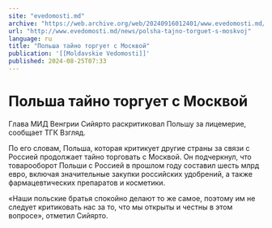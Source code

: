 ```yaml
---
site: "evedomosti.md"
archive: "https://web.archive.org/web/20240916012401/www.evedomosti.md/news/polsha-tajno-torguet-s-moskvoj"
url: "http://www.evedomosti.md/news/polsha-tajno-torguet-s-moskvoj"
language: ru
title: "Польша тайно торгует с Москвой"
publication: '[[Moldavskie Vedomosti]]'
published: 2024-08-25T07:33
---
```


# Польша тайно торгует с Москвой

Глава МИД Венгрии Сийярто раскритиковал Польшу за лицемерие, сообщает ТГК Взгляд.

По его словам, Польша, которая критикует другие страны за связи с Россией продолжает тайно торговать с Москвой. Он подчеркнул, что товарооборот Польши с Россией в прошлом году составил шесть млрд евро, включая значительные закупки российских удобрений, а также фармацевтических препаратов и косметики.

«Наши польские братья спокойно делают то же самое, поэтому им не следует критиковать нас за то, что мы открыты и честны в этом вопросе», отметил Сийярто.